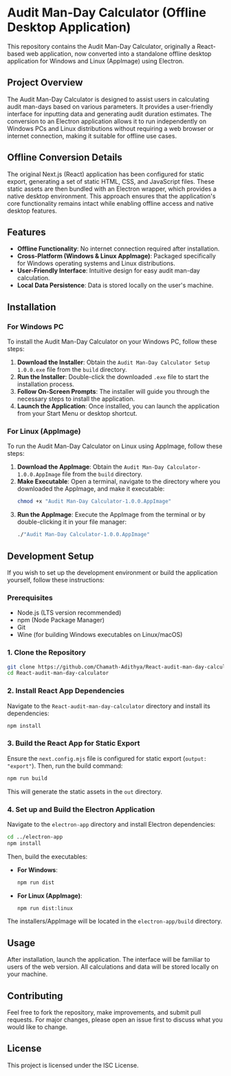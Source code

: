 # Audit Man-Day Calculator (Offline Desktop Application)

This repository contains the Audit Man-Day Calculator, originally a React-based web application, now converted into a standalone offline desktop application for Windows and Linux (AppImage) using Electron.

## Project Overview

The Audit Man-Day Calculator is designed to assist users in calculating audit man-days based on various parameters. It provides a user-friendly interface for inputting data and generating audit duration estimates. The conversion to an Electron application allows it to run independently on Windows PCs and Linux distributions without requiring a web browser or internet connection, making it suitable for offline use cases.

## Offline Conversion Details

The original Next.js (React) application has been configured for static export, generating a set of static HTML, CSS, and JavaScript files. These static assets are then bundled with an Electron wrapper, which provides a native desktop environment. This approach ensures that the application's core functionality remains intact while enabling offline access and native desktop features.

## Features

*   **Offline Functionality**: No internet connection required after installation.
*   **Cross-Platform (Windows & Linux AppImage)**: Packaged specifically for Windows operating systems and Linux distributions.
*   **User-Friendly Interface**: Intuitive design for easy audit man-day calculation.
*   **Local Data Persistence**: Data is stored locally on the user's machine.

## Installation

### For Windows PC

To install the Audit Man-Day Calculator on your Windows PC, follow these steps:

1.  **Download the Installer**: Obtain the `Audit Man-Day Calculator Setup 1.0.0.exe` file from the `build` directory.
2.  **Run the Installer**: Double-click the downloaded `.exe` file to start the installation process.
3.  **Follow On-Screen Prompts**: The installer will guide you through the necessary steps to install the application.
4.  **Launch the Application**: Once installed, you can launch the application from your Start Menu or desktop shortcut.

### For Linux (AppImage)

To run the Audit Man-Day Calculator on Linux using AppImage, follow these steps:

1.  **Download the AppImage**: Obtain the `Audit Man-Day Calculator-1.0.0.AppImage` file from the `build` directory.
2.  **Make Executable**: Open a terminal, navigate to the directory where you downloaded the AppImage, and make it executable:
    ```bash
    chmod +x "Audit Man-Day Calculator-1.0.0.AppImage"
    ```
3.  **Run the AppImage**: Execute the AppImage from the terminal or by double-clicking it in your file manager:
    ```bash
    ./"Audit Man-Day Calculator-1.0.0.AppImage"
    ```

## Development Setup

If you wish to set up the development environment or build the application yourself, follow these instructions:

### Prerequisites

*   Node.js (LTS version recommended)
*   npm (Node Package Manager)
*   Git
*   Wine (for building Windows executables on Linux/macOS)

### 1. Clone the Repository

```bash
git clone https://github.com/Chamath-Adithya/React-audit-man-day-calculator.git
cd React-audit-man-day-calculator
```

### 2. Install React App Dependencies

Navigate to the `React-audit-man-day-calculator` directory and install its dependencies:

```bash
npm install
```

### 3. Build the React App for Static Export

Ensure the `next.config.mjs` file is configured for static export (`output: "export"`). Then, run the build command:

```bash
npm run build
```

This will generate the static assets in the `out` directory.

### 4. Set up and Build the Electron Application

Navigate to the `electron-app` directory and install Electron dependencies:

```bash
cd ../electron-app
npm install
```

Then, build the executables:

*   **For Windows**: 
    ```bash
    npm run dist
    ```
*   **For Linux (AppImage)**:
    ```bash
    npm run dist:linux
    ```

The installers/AppImage will be located in the `electron-app/build` directory.

## Usage

After installation, launch the application. The interface will be familiar to users of the web version. All calculations and data will be stored locally on your machine.

## Contributing

Feel free to fork the repository, make improvements, and submit pull requests. For major changes, please open an issue first to discuss what you would like to change.

## License

This project is licensed under the ISC License.

